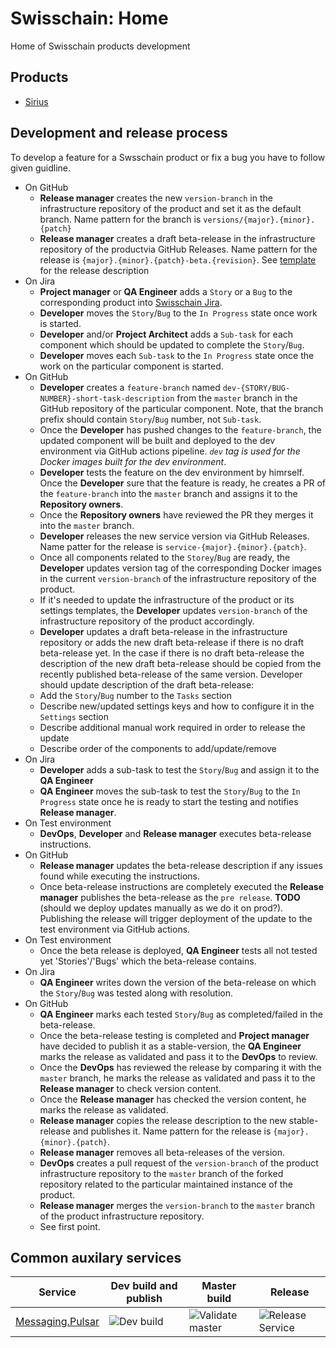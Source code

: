 # Swisschain: Home

Home of Swisschain products development

## Products

* [Sirius](https://github.com/swisschain/Sirius)

## Development and release process

To develop a feature for a Swsschain product or fix a bug you have to follow given guidline.

* On GitHub
  * **Release manager** creates the new `version-branch` in the infrastructure repository of the product and set it as the default branch. Name pattern for the branch is `versions/{major}.{minor}.{patch}`
  * **Release manager** creates a draft beta-release in the infrastructure repository of the productvia GitHub Releases. Name pattern for the release is `{major}.{minor}.{patch}-beta.{revision}`. See [template](development-and-release-process/product-release-template.md) for the release description
* On Jira
  * **Project manager** or **QA Engineer** adds a `Story` or a `Bug` to the corresponding product into [Swisschain Jira](https://swisschain.atlassian.net/).
  * **Developer** moves the `Story`/`Bug` to the `In Progress` state once work is started.
  * **Developer** and/or **Project Architect** adds a `Sub-task` for each component which should be updated to complete the `Story`/`Bug`.
  * **Developer** moves each `Sub-task` to the `In Progress` state once the work on the particular component is started.
* On GitHub
  * **Developer** creates a `feature-branch` named `dev-{STORY/BUG-NUMBER}-short-task-description` from the `master` branch in the GitHub repository of the particular component. Note, that the branch prefix should contain `Story`/`Bug` number, not `Sub-task`.
  * Once the **Developer** has pushed changes to the `feature-branch`, the updated component will be built and deployed to the dev environment via GitHub actions pipeline. *`dev` tag is used for the Docker images built for the dev environment*.
  * **Developer** tests the feature on the dev environment by himrself. Once the **Developer** sure that the feature is ready, he creates a PR of the `feature-branch` into the `master` branch and assigns it to the **Repository owners**.
  * Once the **Repository owners** have reviewed the PR they merges it into the `master` branch.
  * **Developer** releases the new service version via GitHub Releases. Name patter for the release is `service-{major}.{minor}.{patch}`.
  * Once all components related to the `Storey`/`Bug` are ready, the **Developer** updates version tag of the corresponding Docker images in the current `version-branch` of the infrastructure repository of the product.
  * If it's needed to update the infrastructure of the product or its settings templates, the **Developer** updates `version-branch` of the infrastructure repository of the product accordingly.
  * **Developer** updates a draft beta-release in the infrastructure repository or adds the new draft beta-release if there is no draft beta-release yet. In the case if there is no draft beta-release the description of the new draft beta-release should be copied from the recently published beta-release of the same version. Developer should update description of the draft beta-release: 
   * Add the `Story`/`Bug` number to the `Tasks` section
   * Describe new/updated settings keys and how to configure it in the `Settings` section
   * Describe additional manual work required in order to release the update
   * Describe order of the components to add/update/remove
* On Jira
  * **Developer** adds a sub-task to test the `Story`/`Bug` and assign it to the **QA Engineer**
  * **QA Engineer** moves the sub-task to test the `Story`/`Bug` to the `In Progress` state once he is ready to start the testing and notifies **Release manager**.
* On Test environment
  * **DevOps**, **Developer** and **Release manager** executes beta-release instructions.
* On GitHub
  * **Release manager** updates the beta-release description if any issues found while executing the instructions.
  * Once beta-release instructions are completely executed the **Release manager** publishes the beta-release as the `pre release`. **TODO** (should we deploy updates manually as we do it on prod?). Publishing the release will trigger deployment of the update to the test environment via GitHub actions.
* On Test environment
  * Once the beta release is deployed, **QA Engineer** tests all not tested yet 'Stories'/'Bugs' which the beta-release contains.
* On Jira
  * **QA Engineer** writes down the version of the beta-release on which the `Story`/`Bug` was tested along with resolution.
* On GitHub
  * **QA Engineer** marks each tested `Story`/`Bug` as completed/failed in the beta-release.
  * Once the beta-release testing is completed and **Project manager** have decided to publish it as a stable-version, the **QA Engineer** marks the release as validated and pass it to the **DevOps** to review.
  * Once the **DevOps** has reviewed the release by comparing it with the `master` branch, he marks the release as validated and pass it to the **Release manager** to check version content.
  * Once the **Release manager** has checked the version content, he marks the release as validated.
  * **Release manager** copies the release description to the new stable-release and publishes it. Name pattern for the release is `{major}.{minor}.{patch}`.
  * **Release manager** removes all beta-releases of the version.
  * **DevOps** creates a pull request of the `version-branch` of the product infrastructure repository to the `master` branch of the forked repository related to the particular maintained instance of the product.
  * **Release manager** merges the `version-branch` to the `master` branch of the product infrastructure repository.
  * See first point.

## Common auxilary services

| Service | Dev build and publish | Master build | Release |
| ------------- |-----|-----|-----|
| [Messaging.Pulsar](https://github.com/swisschain/Messaging.Pulsar) | ![Dev build](https://github.com/swisschain/Messaging.Pulsar/workflows/CI%20dev%20build/badge.svg) | ![Validate master](https://github.com/swisschain/Messaging.Pulsar/workflows/Validate%20master/badge.svg) | ![Release Service](https://github.com/swisschain/Messaging.Pulsar/workflows/Release%20Service/badge.svg) |
